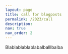 ```yaml
---
layout: page
title: call for blogposts
permalink: /2023/call
description:
nav: true
nav_order: 2
---
```


Blablablablablabalballlbalba